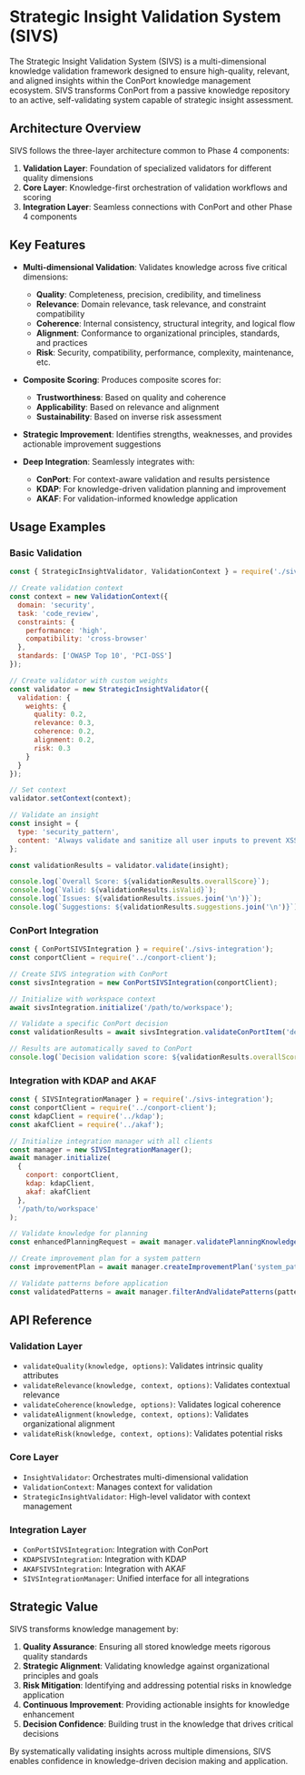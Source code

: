 # Strategic Insight Validation System (SIVS)

The Strategic Insight Validation System (SIVS) is a multi-dimensional knowledge validation framework designed to ensure high-quality, relevant, and aligned insights within the ConPort knowledge management ecosystem. SIVS transforms ConPort from a passive knowledge repository to an active, self-validating system capable of strategic insight assessment.

## Architecture Overview

SIVS follows the three-layer architecture common to Phase 4 components:

1. **Validation Layer**: Foundation of specialized validators for different quality dimensions
2. **Core Layer**: Knowledge-first orchestration of validation workflows and scoring
3. **Integration Layer**: Seamless connections with ConPort and other Phase 4 components

## Key Features

- **Multi-dimensional Validation**: Validates knowledge across five critical dimensions:
  - **Quality**: Completeness, precision, credibility, and timeliness
  - **Relevance**: Domain relevance, task relevance, and constraint compatibility
  - **Coherence**: Internal consistency, structural integrity, and logical flow
  - **Alignment**: Conformance to organizational principles, standards, and practices
  - **Risk**: Security, compatibility, performance, complexity, maintenance, etc.

- **Composite Scoring**: Produces composite scores for:
  - **Trustworthiness**: Based on quality and coherence
  - **Applicability**: Based on relevance and alignment
  - **Sustainability**: Based on inverse risk assessment

- **Strategic Improvement**: Identifies strengths, weaknesses, and provides actionable improvement suggestions

- **Deep Integration**: Seamlessly integrates with:
  - **ConPort**: For context-aware validation and results persistence
  - **KDAP**: For knowledge-driven validation planning and improvement
  - **AKAF**: For validation-informed knowledge application

## Usage Examples

### Basic Validation

```javascript
const { StrategicInsightValidator, ValidationContext } = require('./sivs-core');

// Create validation context
const context = new ValidationContext({
  domain: 'security',
  task: 'code_review',
  constraints: {
    performance: 'high',
    compatibility: 'cross-browser'
  },
  standards: ['OWASP Top 10', 'PCI-DSS']
});

// Create validator with custom weights
const validator = new StrategicInsightValidator({
  validation: {
    weights: {
      quality: 0.2,
      relevance: 0.3,
      coherence: 0.2,
      alignment: 0.2,
      risk: 0.3
    }
  }
});

// Set context
validator.setContext(context);

// Validate an insight
const insight = {
  type: 'security_pattern',
  content: 'Always validate and sanitize all user inputs to prevent XSS attacks...'
};

const validationResults = validator.validate(insight);

console.log(`Overall Score: ${validationResults.overallScore}`);
console.log(`Valid: ${validationResults.isValid}`);
console.log(`Issues: ${validationResults.issues.join('\n')}`);
console.log(`Suggestions: ${validationResults.suggestions.join('\n')}`);
```

### ConPort Integration

```javascript
const { ConPortSIVSIntegration } = require('./sivs-integration');
const conportClient = require('../conport-client');

// Create SIVS integration with ConPort
const sivsIntegration = new ConPortSIVSIntegration(conportClient);

// Initialize with workspace context
await sivsIntegration.initialize('/path/to/workspace');

// Validate a specific ConPort decision
const validationResults = await sivsIntegration.validateConPortItem('decision', 42);

// Results are automatically saved to ConPort
console.log(`Decision validation score: ${validationResults.overallScore}`);
```

### Integration with KDAP and AKAF

```javascript
const { SIVSIntegrationManager } = require('./sivs-integration');
const conportClient = require('../conport-client');
const kdapClient = require('../kdap');
const akafClient = require('../akaf');

// Initialize integration manager with all clients
const manager = new SIVSIntegrationManager();
await manager.initialize(
  {
    conport: conportClient,
    kdap: kdapClient,
    akaf: akafClient
  },
  '/path/to/workspace'
);

// Validate knowledge for planning
const enhancedPlanningRequest = await manager.validatePlanningKnowledge(kdapRequest);

// Create improvement plan for a system pattern
const improvementPlan = await manager.createImprovementPlan('system_pattern', 7);

// Validate patterns before application
const validatedPatterns = await manager.filterAndValidatePatterns(patterns);
```

## API Reference

### Validation Layer

- `validateQuality(knowledge, options)`: Validates intrinsic quality attributes
- `validateRelevance(knowledge, context, options)`: Validates contextual relevance
- `validateCoherence(knowledge, options)`: Validates logical coherence
- `validateAlignment(knowledge, context, options)`: Validates organizational alignment
- `validateRisk(knowledge, context, options)`: Validates potential risks

### Core Layer

- `InsightValidator`: Orchestrates multi-dimensional validation
- `ValidationContext`: Manages context for validation
- `StrategicInsightValidator`: High-level validator with context management

### Integration Layer

- `ConPortSIVSIntegration`: Integration with ConPort
- `KDAPSIVSIntegration`: Integration with KDAP
- `AKAFSIVSIntegration`: Integration with AKAF
- `SIVSIntegrationManager`: Unified interface for all integrations

## Strategic Value

SIVS transforms knowledge management by:

1. **Quality Assurance**: Ensuring all stored knowledge meets rigorous quality standards
2. **Strategic Alignment**: Validating knowledge against organizational principles and goals
3. **Risk Mitigation**: Identifying and addressing potential risks in knowledge application
4. **Continuous Improvement**: Providing actionable insights for knowledge enhancement
5. **Decision Confidence**: Building trust in the knowledge that drives critical decisions

By systematically validating insights across multiple dimensions, SIVS enables confidence in knowledge-driven decision making and application.